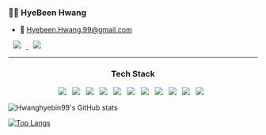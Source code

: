 ### 🧙‍♀️ HyeBeen Hwang
- 💬 Hyebeen.Hwang.99@gmail.com
<a href="https://www.instagram.com/hy._.been/">
    <img 
        src="http://img.shields.io/badge/-Instagram-222222?style=flat&logo=Instagram&link=https://www.instagram.com/hy._.been/"
        style="height : auto; margin-left : 10px; margin-right : 10px;"/>
</a>
<a href="https://habitual-scooter-fd9.notion.site/05a620bc2010434bbb6556e2abc165d0">
    <img 
        src="http://img.shields.io/badge/-Notion-222222?style=flat&logo=Notion&link=https://habitual-scooter-fd9.notion.site/05a620bc2010434bbb6556e2abc165d0"
        style="height : auto; margin-left : 10px; margin-right : 10px;"/>
</a>  

---
<h3 align="center"><b>Tech Stack</b></h3>
<p align="center">
<img src="https://img.shields.io/badge/Angular-DD0031?style=flat-square&logo=Angular&logoColor=white"/></a> &nbsp
<img src="https://img.shields.io/badge/Bootstrap-7952B3?style=flat-square&logo=Bootstrap&logoColor=white"/></a> &nbsp
<img src="https://img.shields.io/badge/HTML5-E34F26?style=flat-square&logo=HTML5&logoColor=white"/></a> &nbsp
<img src="https://img.shields.io/badge/CSS3-1572B6?style=flat-square&logo=CSS3&logoColor=white"/></a> &nbsp
<img src="https://img.shields.io/badge/TypeScript-3178C6?style=flat-square&logo=TypeScript&logoColor=white"/></a> &nbsp
<img src="https://img.shields.io/badge/Express-000000?style=flat-square&logo=Express&logoColor=white"/></a> &nbsp
<img src="https://img.shields.io/badge/React-61DAFB?style=flat-square&logo=React&logoColor=white"/></a> &nbsp
<img src="https://img.shields.io/badge/Node.js-339933?style=flat-square&logo=Node.js&logoColor=white"/></a> &nbsp
<img src="https://img.shields.io/badge/Spring-3DDC84?style=flat-square&logo=Spring&logoColor=white"/></a> &nbsp
<img src="https://img.shields.io/badge/MongoDB-47A248?style=flat-square&logo=MongoDB&logoColor=white"/></a> &nbsp 
<img src="https://img.shields.io/badge/MySQL-000000?style=flat-square&logo=MySQL&logoColor=white"/></a> &nbsp

![Hwanghyebin99's GitHub stats](https://github-readme-stats.vercel.app/api?username=Hwanghyebin99&show_icons=true&theme=dracula)

[![Top Langs](https://github-readme-stats.vercel.app/api/top-langs/?username=Hwanghyebin99&layout=compact&theme=dracula&langs_count=6)](https://github.com/anuraghazra/github-readme-stats)

<!-- 
[![Solved.ac 프로필](http://mazassumnida.wtf/api/v2/generate_badge?boj=이름)](https://solved.ac/이름)
--!>
